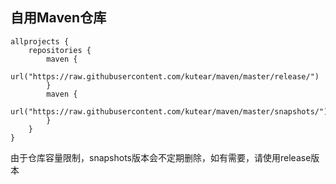 ## 自用Maven仓库

```
allprojects {
    repositories {
        maven {
            url("https://raw.githubusercontent.com/kutear/maven/master/release/")
        }
        maven {
            url("https://raw.githubusercontent.com/kutear/maven/master/snapshots/")
        }
    }
}
```

由于仓库容量限制，snapshots版本会不定期删除，如有需要，请使用release版本
